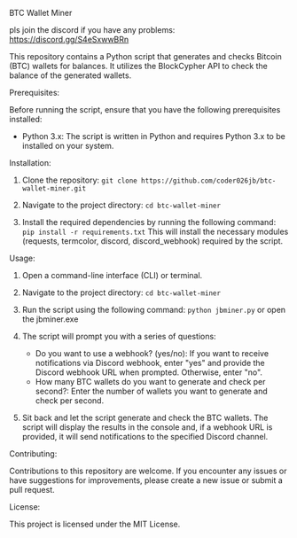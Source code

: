 BTC Wallet Miner

pls join the discord if you have any problems:
https://discord.gg/S4eSxwwBRn

This repository contains a Python script that generates and checks Bitcoin (BTC) wallets for balances. It utilizes the BlockCypher API to check the balance of the generated wallets.

Prerequisites:

Before running the script, ensure that you have the following prerequisites installed:

- Python 3.x: The script is written in Python and requires Python 3.x to be installed on your system.

Installation:

1. Clone the repository:
   `git clone https://github.com/coder026jb/btc-wallet-miner.git`

2. Navigate to the project directory:
   `cd btc-wallet-miner`

3. Install the required dependencies by running the following command:
  `pip install -r requirements.txt`
   This will install the necessary modules (requests, termcolor, discord, discord_webhook) required by the script.

Usage:

1. Open a command-line interface (CLI) or terminal.

2. Navigate to the project directory:
   `cd btc-wallet-miner`

3. Run the script using the following command:
   `python jbminer.py` or open the jbminer.exe

4. The script will prompt you with a series of questions:
   - Do you want to use a webhook? (yes/no): If you want to receive notifications via Discord webhook, enter "yes" and provide the Discord webhook URL when prompted. Otherwise, enter "no".
   - How many BTC wallets do you want to generate and check per second?: Enter the number of wallets you want to generate and check per second.

5. Sit back and let the script generate and check the BTC wallets. The script will display the results in the console and, if a webhook URL is provided, it will send notifications to the specified Discord channel.

Contributing:

Contributions to this repository are welcome. If you encounter any issues or have suggestions for improvements, please create a new issue or submit a pull request.

License:

This project is licensed under the MIT License.


